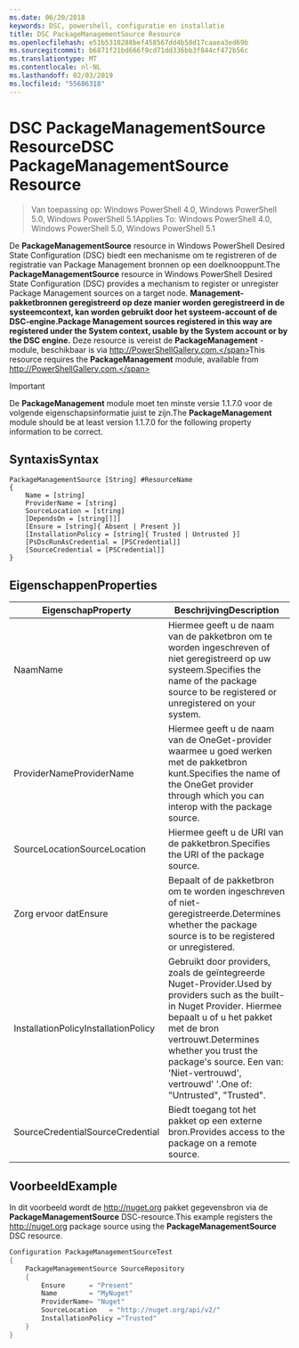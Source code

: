 ```yaml
---
ms.date: 06/20/2018
keywords: DSC, powershell, configuratie en installatie
title: DSC PackageManagementSource Resource
ms.openlocfilehash: e51b5318288bef458567dd4b58d17caaea3ed69b
ms.sourcegitcommit: b6871f21bd666f9cd71dd336bb3f844cf472b56c
ms.translationtype: MT
ms.contentlocale: nl-NL
ms.lasthandoff: 02/03/2019
ms.locfileid: "55686318"
---
```

# <a name="dsc-packagemanagementsource-resource"></a><span data-ttu-id="1d93f-103">DSC PackageManagementSource Resource</span><span class="sxs-lookup"><span data-stu-id="1d93f-103">DSC PackageManagementSource Resource</span></span>

> <span data-ttu-id="1d93f-104">Van toepassing op: Windows PowerShell 4.0, Windows PowerShell 5.0, Windows PowerShell 5.1</span><span class="sxs-lookup"><span data-stu-id="1d93f-104">Applies To: Windows PowerShell 4.0, Windows PowerShell 5.0, Windows PowerShell 5.1</span></span>

<span data-ttu-id="1d93f-105">De **PackageManagementSource** resource in Windows PowerShell Desired State Configuration (DSC) biedt een mechanisme om te registreren of de registratie van Package Management bronnen op een doelknooppunt.</span><span class="sxs-lookup"><span data-stu-id="1d93f-105">The **PackageManagementSource** resource in Windows PowerShell Desired State Configuration (DSC) provides a mechanism to register or unregister Package Management sources on a target node.</span></span> <span data-ttu-id="1d93f-106">**Management-pakketbronnen geregistreerd op deze manier worden geregistreerd in de systeemcontext, kan worden gebruikt door het systeem-account of de DSC-engine.**</span><span class="sxs-lookup"><span data-stu-id="1d93f-106">**Package Management sources registered in this way are registered under the System context, usable by the System account or by the DSC engine.**</span></span> <span data-ttu-id="1d93f-107">Deze resource is vereist de **PackageManagement** -module, beschikbaar is via http://PowerShellGallery.com.</span><span class="sxs-lookup"><span data-stu-id="1d93f-107">This resource requires the **PackageManagement** module, available from http://PowerShellGallery.com.</span></span>

> [!IMPORTANT]
> <span data-ttu-id="1d93f-108">De **PackageManagement** module moet ten minste versie 1.1.7.0 voor de volgende eigenschapsinformatie juist te zijn.</span><span class="sxs-lookup"><span data-stu-id="1d93f-108">The **PackageManagement** module should be at least version 1.1.7.0 for the following property information to be correct.</span></span>

## <a name="syntax"></a><span data-ttu-id="1d93f-109">Syntaxis</span><span class="sxs-lookup"><span data-stu-id="1d93f-109">Syntax</span></span>

```
PackageManagementSource [String] #ResourceName
{
    Name = [string]
    ProviderName = [string]
    SourceLocation = [string]
    [DependsOn = [string[]]]
    [Ensure = [string]{ Absent | Present }]
    [InstallationPolicy = [string]{ Trusted | Untrusted }]
    [PsDscRunAsCredential = [PSCredential]]
    [SourceCredential = [PSCredential]]
}
```

## <a name="properties"></a><span data-ttu-id="1d93f-110">Eigenschappen</span><span class="sxs-lookup"><span data-stu-id="1d93f-110">Properties</span></span>

|  <span data-ttu-id="1d93f-111">Eigenschap</span><span class="sxs-lookup"><span data-stu-id="1d93f-111">Property</span></span>  |  <span data-ttu-id="1d93f-112">Beschrijving</span><span class="sxs-lookup"><span data-stu-id="1d93f-112">Description</span></span>   |
|---|---|
| <span data-ttu-id="1d93f-113">Naam</span><span class="sxs-lookup"><span data-stu-id="1d93f-113">Name</span></span>| <span data-ttu-id="1d93f-114">Hiermee geeft u de naam van de pakketbron om te worden ingeschreven of niet geregistreerd op uw systeem.</span><span class="sxs-lookup"><span data-stu-id="1d93f-114">Specifies the name of the package source to be registered or unregistered on your system.</span></span>|
| <span data-ttu-id="1d93f-115">ProviderName</span><span class="sxs-lookup"><span data-stu-id="1d93f-115">ProviderName</span></span>| <span data-ttu-id="1d93f-116">Hiermee geeft u de naam van de OneGet-provider waarmee u goed werken met de pakketbron kunt.</span><span class="sxs-lookup"><span data-stu-id="1d93f-116">Specifies the name of the OneGet provider through which you can interop with the package source.</span></span>|
| <span data-ttu-id="1d93f-117">SourceLocation</span><span class="sxs-lookup"><span data-stu-id="1d93f-117">SourceLocation</span></span>| <span data-ttu-id="1d93f-118">Hiermee geeft u de URI van de pakketbron.</span><span class="sxs-lookup"><span data-stu-id="1d93f-118">Specifies the URI of the package source.</span></span>|
| <span data-ttu-id="1d93f-119">Zorg ervoor dat</span><span class="sxs-lookup"><span data-stu-id="1d93f-119">Ensure</span></span>| <span data-ttu-id="1d93f-120">Bepaalt of de pakketbron om te worden ingeschreven of niet-geregistreerde.</span><span class="sxs-lookup"><span data-stu-id="1d93f-120">Determines whether the package source is to be registered or unregistered.</span></span>|
| <span data-ttu-id="1d93f-121">InstallationPolicy</span><span class="sxs-lookup"><span data-stu-id="1d93f-121">InstallationPolicy</span></span>| <span data-ttu-id="1d93f-122">Gebruikt door providers, zoals de geïntegreerde Nuget-Provider.</span><span class="sxs-lookup"><span data-stu-id="1d93f-122">Used by providers such as the built-in Nuget Provider.</span></span> <span data-ttu-id="1d93f-123">Hiermee bepaalt u of u het pakket met de bron vertrouwt.</span><span class="sxs-lookup"><span data-stu-id="1d93f-123">Determines whether you trust the package's source.</span></span> <span data-ttu-id="1d93f-124">Een van: 'Niet-vertrouwd', vertrouwd' '.</span><span class="sxs-lookup"><span data-stu-id="1d93f-124">One of: "Untrusted", "Trusted".</span></span>|
| <span data-ttu-id="1d93f-125">SourceCredential</span><span class="sxs-lookup"><span data-stu-id="1d93f-125">SourceCredential</span></span>| <span data-ttu-id="1d93f-126">Biedt toegang tot het pakket op een externe bron.</span><span class="sxs-lookup"><span data-stu-id="1d93f-126">Provides access to the package on a remote source.</span></span>|

## <a name="example"></a><span data-ttu-id="1d93f-127">Voorbeeld</span><span class="sxs-lookup"><span data-stu-id="1d93f-127">Example</span></span>

<span data-ttu-id="1d93f-128">In dit voorbeeld wordt de http://nuget.org pakket gegevensbron via de **PackageManagementSource** DSC-resource.</span><span class="sxs-lookup"><span data-stu-id="1d93f-128">This example registers the http://nuget.org package source using the **PackageManagementSource** DSC resource.</span></span>

```powershell
Configuration PackageManagementSourceTest
{
    PackageManagementSource SourceRepository
    {
        Ensure      = "Present"
        Name        = "MyNuget"
        ProviderName= "Nuget"
        SourceLocation   = "http://nuget.org/api/v2/"
        InstallationPolicy ="Trusted"
    }
}
```